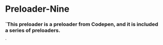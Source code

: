 # Preloader-Nine
### `This preloader is a preloader from Codepen, and it is included a series of preloaders.
`